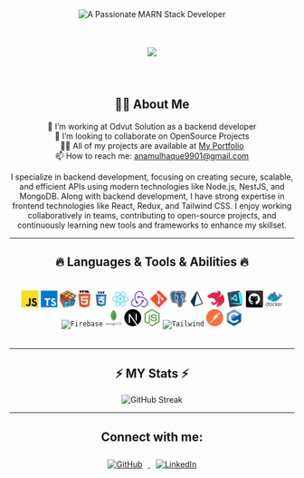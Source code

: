 <div align="center">
  <img src="https://i.ibb.co/sg6mwtK/ru-IIXbo-Af-WYH.gif" alt="A Passionate MARN Stack Developer" />
</div>


<h1 align="center">
  <a href="https://anamul-port.netlify.app/">
    <img src="https://readme-typing-svg.herokuapp.com/?lines=Hello,+There!+👋;This+is+Anamul+Haque+;Full-stack+developer&center=true&size=30&color=f5881b">
  </a>
</h1>


<br/>

<div align="center">
  <h2>🙋‍♂️ About Me</h2>
  <p>
    🌱 I’m working at Odvut Solution as a backend developer<br>
    👯 I’m looking to collaborate on OpenSource Projects<br>
    👨‍💻 All of my projects are available at <a href="https://anamul-port.netlify.app/">My Portfolio</a><br>
    📫 How to reach me: <a href="mailto:anamulhaque9901@gmail.com">anamulhaque9901@gmail.com</a>
  </p>
</div>

<div align="center">
  <p>
    I specialize in backend development, focusing on creating secure, scalable, and efficient APIs using modern technologies like Node.js, NestJS, and MongoDB. Along with backend development, I have strong expertise in frontend technologies like React, Redux, and Tailwind CSS. I enjoy working collaboratively in teams, contributing to open-source projects, and continuously learning new tools and frameworks to enhance my skillset.
  </p>
</div>

<hr>

<h2 align="center">🔥 Languages & Tools & Abilities 🔥</h2>

<div align="center">
  <p style="padding: 20px;">
    <code><img title="Javascript" height="30" src="images/javascript.svg"></code>
    <code><img title="Typescript" height="30" src="https://raw.githubusercontent.com/devicons/devicon/master/icons/typescript/typescript-original.svg"></code>
    <code><img title="Problem Solving" height="30" src="images/problemSolving.png"></code>
    <code><img title="HTML5" height="30" src="images/html5.svg"></code>
    <code><img title="CSS" height="30" src="images/css.svg"></code>
    <code><img title="React" height="30" src="images/react-original.svg"></code>
    <code><img title="Redux" height="30" src="images/redux.svg"></code>
    <code><img title="Git" height="30" src="images/git-original.svg"></code>
    <code><img title="PostgreSQL" height="30" src="images/postgresql.svg"></code>
    <code><img title="Prisma" height="30" src="images/prisma.svg"></code>
    <code><img title="NestJS" height="30" src="images/nestjs.svg"></code>
    <code><img title="Visual Studio Code" height="30" src="images/vscode.png"></code>
    <code><img title="GitHub" height="30" src="images/github.svg"></code>
    <code><img title="Docker" height="30" src="https://raw.githubusercontent.com/devicons/devicon/master/icons/docker/docker-original-wordmark.svg"></code>
    <code><img title="Firebase" height="30" src="https://www.vectorlogo.zone/logos/firebase/firebase-icon.svg"></code>
    <code><img title="MongoDB" height="30" src="https://raw.githubusercontent.com/devicons/devicon/master/icons/mongodb/mongodb-original-wordmark.svg"></code>
    <code><img title="Next.js" height="30" src="images/nextjs.svg"></code>
    <code><img title="Node.js" height="30" src="images/nodejs.svg"></code>
    <code><img title="Tailwind" height="30" src="https://www.vectorlogo.zone/logos/tailwindcss/tailwindcss-icon.svg"></code>
    <code><img title="Postman" height="30" src="images/postman.svg"></code>
    <code><img title="C" height="30" src="https://raw.githubusercontent.com/devicons/devicon/master/icons/c/c-original.svg"></code>
  </p>
</div>

<hr>

<h2 align="center">⚡ MY Stats ⚡</h2>
<div align="center">
  <p>
    <img src="https://github-readme-streak-stats.herokuapp.com/?user=Anamul9901&theme=dark" alt="GitHub Streak" />
  </p>
</div>

<hr>

<h2 align="center">Connect with me:</h2>
<div align="center">
  <p>
    <a href="https://github.com/Anamul9901" target="_blank">
      <img src="https://cdn.jsdelivr.net/npm/simple-icons@3.0.1/icons/github.svg" alt="GitHub" height="40" style="margin: 10px;">
    </a>
    <a href="https://www.linkedin.com/in/anamul-haque-772264299/" target="_blank">
      <img src="https://cdn.jsdelivr.net/npm/simple-icons@3.0.1/icons/linkedin.svg" alt="LinkedIn" height="40" style="margin: 10px;">
    </a>
  </p>
</div>
